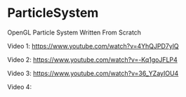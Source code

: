 # ParticleSystem
OpenGL Particle System Written From Scratch


Video 1: https://www.youtube.com/watch?v=4YhQJPD7ylQ

Video 2: https://www.youtube.com/watch?v=-Kq1goJFLP4

Video 3: https://www.youtube.com/watch?v=36_YZayIOU4

Video 4: 
